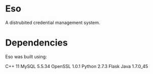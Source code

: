 Eso
===

A distrubited credential management system.

Dependencies
===
Eso was built using:

C++ 11
MySQL 5.5.34
OpenSSL 1.0.1 
Python 2.7.3
Flask
Java 1.7.0_45
